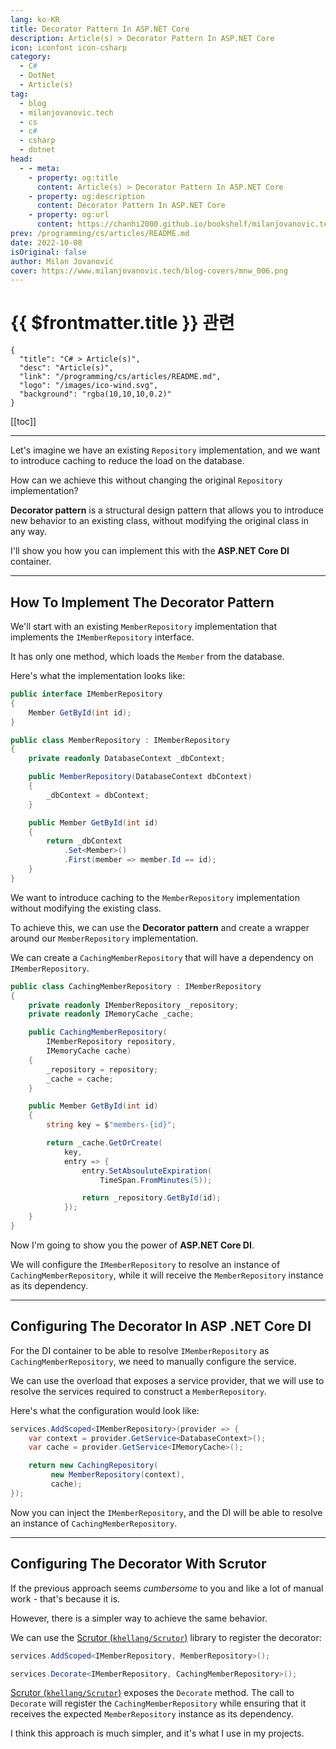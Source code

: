 ```yaml
---
lang: ko-KR
title: Decorator Pattern In ASP.NET Core
description: Article(s) > Decorator Pattern In ASP.NET Core
icon: iconfont icon-csharp
category: 
  - C#
  - DotNet
  - Article(s)
tag: 
  - blog
  - milanjovanovic.tech
  - cs
  - c#
  - csharp
  - dotnet
head:
  - - meta:
    - property: og:title
      content: Article(s) > Decorator Pattern In ASP.NET Core
    - property: og:description
      content: Decorator Pattern In ASP.NET Core
    - property: og:url
      content: https://chanhi2000.github.io/bookshelf/milanjovanovic.tech/decorator-pattern-in-asp-net-core.html
prev: /programming/cs/articles/README.md
date: 2022-10-08
isOriginal: false
author: Milan Jovanović
cover: https://www.milanjovanovic.tech/blog-covers/mnw_006.png
---
```


# {{ $frontmatter.title }} 관련

```component VPCard
{
  "title": "C# > Article(s)",
  "desc": "Article(s)",
  "link": "/programming/cs/articles/README.md",
  "logo": "/images/ico-wind.svg",
  "background": "rgba(10,10,10,0.2)"
}
```

[[toc]]

---

<SiteInfo
  name="Decorator Pattern In ASP.NET Core"
  desc="Let's imagine we have an existing Repository implementation, and we want to introduce caching to reduce the load on the database. How can we achieve this without changing anything about the Repository implementation? Decorator pattern is a structural design pattern that allows you to introduce new behavior to an existing class, without modifying the original class in any way. I'll show you how you can implement this with the ASP.NET Core DI container."
  url="https://milanjovanovic.tech/blog/decorator-pattern-in-asp-net-core/"
  logo="https://milanjovanovic.tech/profile_favicon.png"
  preview="https://www.milanjovanovic.tech/blog-covers/mnw_006.png"/>

Let's imagine we have an existing `Repository` implementation, and we want to introduce caching to reduce the load on the database.

How can we achieve this without changing the original `Repository` implementation?

**Decorator pattern** is a structural design pattern that allows you to introduce new behavior to an existing class, without modifying the original class in any way.

I'll show you how you can implement this with the **ASP.NET Core DI** container.

---

## How To Implement The Decorator Pattern

We'll start with an existing `MemberRepository` implementation that implements the `IMemberRepository` interface.

It has only one method, which loads the `Member` from the database.

Here's what the implementation looks like:

```cs
public interface IMemberRepository
{
    Member GetById(int id);
}

public class MemberRepository : IMemberRepository
{
    private readonly DatabaseContext _dbContext;

    public MemberRepository(DatabaseContext dbContext)
    {
        _dbContext = dbContext;
    }

    public Member GetById(int id)
    {
        return _dbContext
            .Set<Member>()
            .First(member => member.Id == id);
    }
}
```

We want to introduce caching to the `MemberRepository` implementation without modifying the existing class.

To achieve this, we can use the **Decorator pattern** and create a wrapper around our `MemberRepository` implementation.

We can create a `CachingMemberRepository` that will have a dependency on `IMemberRepository`.

```cs
public class CachingMemberRepository : IMemberRepository
{
    private readonly IMemberRepository _repository;
    private readonly IMemoryCache _cache;

    public CachingMemberRepository(
        IMemberRepository repository,
        IMemoryCache cache)
    {
        _repository = repository;
        _cache = cache;
    }

    public Member GetById(int id)
    {
        string key = $"members-{id}";

        return _cache.GetOrCreate(
            key,
            entry => {
                entry.SetAbsouluteExpiration(
                    TimeSpan.FromMinutes(5));

                return _repository.GetById(id);
            });
    }
}
```

Now I'm going to show you the power of **ASP.NET Core DI**.

We will configure the `IMemberRepository` to resolve an instance of `CachingMemberRepository`, while it will receive the `MemberRepository` instance as its dependency.

---

## Configuring The Decorator In ASP .NET Core DI

For the DI container to be able to resolve `IMemberRepository` as `CachingMemberRepository`, we need to manually configure the service.

We can use the overload that exposes a service provider, that we will use to resolve the services required to construct a `MemberRepository`.

Here's what the configuration would look like:

```cs
services.AddScoped<IMemberRepository>(provider => {
    var context = provider.GetService<DatabaseContext>();
    var cache = provider.GetService<IMemoryCache>();

    return new CachingRepository(
         new MemberRepository(context),
         cache);
});
```

Now you can inject the `IMemberRepository`, and the DI will be able to resolve an instance of `CachingMemberRepository`.

---

## Configuring The Decorator With Scrutor

If the previous approach seems *cumbersome* to you and like a lot of manual work - that's because it is.

However, there is a simpler way to achieve the same behavior.

We can use the [Scrutor (<FontIcon icon="iconfont icon-github"/>`khellang/Scrutor`)](https://github.com/khellang/Scrutor) library to register the decorator:

```cs
services.AddScoped<IMemberRepository, MemberRepository>();

services.Decorate<IMemberRepository, CachingMemberRepository>();
```

[Scrutor (<FontIcon icon="iconfont icon-github"/>`khellang/Scrutor`)](https://github.com/khellang/Scrutor) exposes the `Decorate` method. The call to `Decorate` will register the `CachingMemberRepository` while ensuring that it receives the expected `MemberRepository` instance as its dependency.

I think this approach is much simpler, and it's what I use in my projects.

